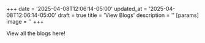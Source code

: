 +++
date = '2025-04-08T12:06:14-05:00'
updated_at = '2025-04-08T12:06:14-05:00'
draft = true
title = 'View Blogs'
description = ''
[params]
    image = ''
+++

View all the blogs here!